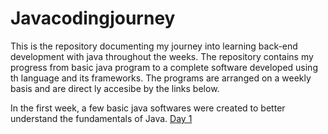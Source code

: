 # Javacodingjourney
This is the repository documenting my journey into learning back-end development with java throughout the weeks. The repository contains my progress from basic java program to a complete software developed using th language and its frameworks. The programs are arranged on a weekly basis and are direct ly accesibe by the links below.

In the first week, a few basic java softwares were created to better understand the fundamentals of Java. 
[Day 1](https://github.com/Swechhah/Javacodingjourney/tree/Week1/src)
